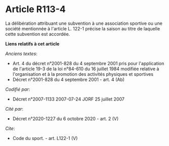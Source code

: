 # Article R113-4

La délibération attribuant une subvention à une association sportive ou une société mentionnée à l'article L. 122-1 précise
la saison au titre de laquelle cette subvention est accordée.

**Liens relatifs à cet article**

_Anciens textes_:

  - Art. 4 du décret n°2001-828 du 4 septembre 2001 pris pour l'application de l'article 19-3 de la loi n°84-610 du 16 juillet 1984 modifiée relative à l'organisation et à la promotion des activités physiques et sportives
  - Décret n°2001-828 du 4 septembre 2001 - art. 4 (Ab)

_Codifié par_:

  - Décret n°2007-1133 2007-07-24 JORF 25 juillet 2007

_Cité par_:

  - Décret n°2020-1227 du 6 octobre 2020 - art. 2 (V)

_Cite_:

  - Code du sport. - art. L122-1 (V)
